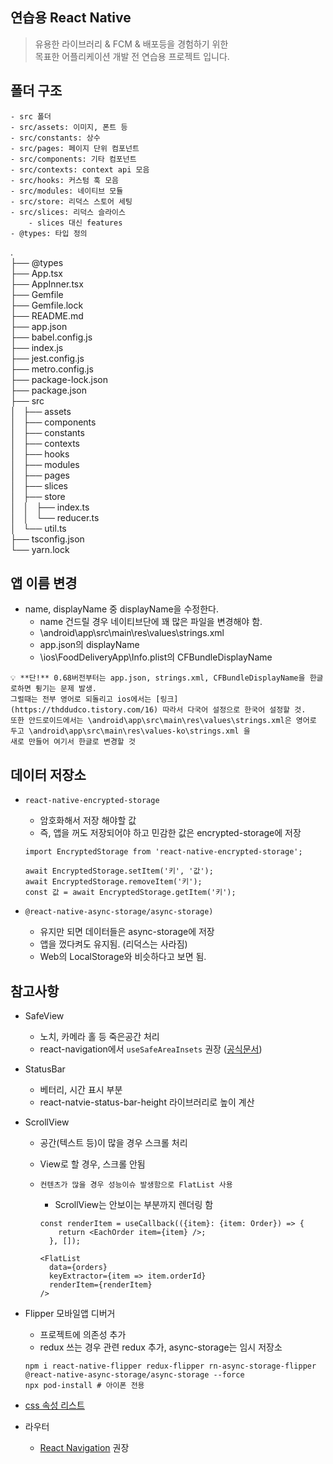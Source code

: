 ## 연습용 React Native
> 유용한 라이브러리 & FCM & 배포등을 경험하기 위한  
> 목표한 어플리케이션 개발 전 연습용 프로젝트 입니다.  
  
## 폴더 구조
```text
- src 폴더
- src/assets: 이미지, 폰트 등
- src/constants: 상수
- src/pages: 페이지 단위 컴포넌트
- src/components: 기타 컴포넌트
- src/contexts: context api 모음
- src/hooks: 커스텀 훅 모음
- src/modules: 네이티브 모듈
- src/store: 리덕스 스토어 세팅
- src/slices: 리덕스 슬라이스
    - slices 대신 features
- @types: 타입 정의
```
.  
├── @types  
├── App.tsx  
├── AppInner.tsx  
├── Gemfile  
├── Gemfile.lock  
├── README.md  
├── app.json  
├── babel.config.js  
├── index.js  
├── jest.config.js  
├── metro.config.js  
├── package-lock.json  
├── package.json  
├── src  
│   ├── assets  
│   ├── components  
│   ├── constants  
│   ├── contexts  
│   ├── hooks  
│   ├── modules  
│   ├── pages  
│   ├── slices  
│   ├── store  
│   │   ├── index.ts  
│   │   └── reducer.ts  
│   └── util.ts  
├── tsconfig.json  
└── yarn.lock

## 앱 이름 변경

- name, displayName 중 displayName을 수정한다.
    - name 건드릴 경우 네이티브단에 꽤 많은 파일을 변경해야 함.
    - \android\app\src\main\res\values\strings.xml
    - app.json의 displayName
    - \ios\FoodDeliveryApp\Info.plist의 CFBundleDisplayName

```
💡 **단!** 0.68버전부터는 app.json, strings.xml, CFBundleDisplayName을 한글로하면 튕기는 문제 발생. 
그럴때는 전부 영어로 되돌리고 ios에서는 [링크](https://thddudco.tistory.com/16) 따라서 다국어 설정으로 한국어 설정할 것. 
또한 안드로이드에서는 \android\app\src\main\res\values\strings.xml은 영어로 두고 \android\app\src\main\res\values-ko\strings.xml 을 
새로 만들어 여기서 한글로 변경할 것
```  

## 데이터 저장소

- `react-native-encrypted-storage`
    - 암호화해서 저장 해야할 값
    - 즉, 앱을 꺼도 저장되어야 하고 민감한 값은 encrypted-storage에 저장

    ```tsx
    import EncryptedStorage from 'react-native-encrypted-storage';
    
    await EncryptedStorage.setItem('키', '값');
    await EncryptedStorage.removeItem('키');
    const 값 = await EncryptedStorage.getItem('키');
    ```

- `@react-native-async-storage/async-storage)`
    - 유지만 되면 데이터들은 async-storage에 저장
    - 앱을 껐다켜도 유지됨. (리덕스는 사라짐)
    - Web의 LocalStorage와 비슷하다고 보면 됨.  
  
## 참고사항
- SafeView
    - 노치, 카메라 홀 등 죽은공간 처리
    - react-navigation에서 `useSafeAreaInsets` 권장 ([공식문서](https://reactnavigation.org/docs/handling-safe-area/))
- StatusBar
    - 베터리, 시간 표시 부분
    - react-natvie-status-bar-height 라이브러리로 높이 계산
- ScrollView
    - 공간(텍스트 등)이 많을 경우 스크롤 처리
    - View로 할 경우, 스크롤 안됨
    - `컨텐츠가 많을 경우 성능이슈 발생함으로 FlatList 사용`
        - ScrollView는 안보이는 부분까지 렌더링 함

        ```tsx
        const renderItem = useCallback(({item}: {item: Order}) => {
            return <EachOrder item={item} />;
          }, []);
        
        <FlatList
          data={orders}
          keyExtractor={item => item.orderId}
          renderItem={renderItem}
        />
        ```

- Flipper 모바일앱 디버거
    - 프로젝트에 의존성 추가
    - redux 쓰는 경우 관련 redux 추가, async-storage는 임시 저장소

    ```tsx
    npm i react-native-flipper redux-flipper rn-async-storage-flipper @react-native-async-storage/async-storage --force
    npx pod-install # 아이폰 전용
    ```

- [css 속성 리스트](https://github.com/vhpoet/react-native-styling-cheat-sheet)
- 라우터
    - [React Navigation](https://www.notion.so/Router-9c9a0344ff5b4a62a020566d9f60c56d?pvs=21) 권장
